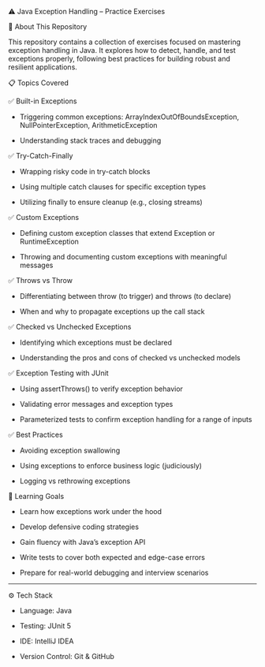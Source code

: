 ⚠️ Java Exception Handling – Practice Exercises

🧩 About This Repository


This repository contains a collection of exercises focused on mastering exception handling in Java. It explores how to detect, handle, and test exceptions properly, following best practices for building robust and resilient applications.

📋 Topics Covered

  ✅ Built-in Exceptions
  - Triggering common exceptions: ArrayIndexOutOfBoundsException, NullPointerException, ArithmeticException

  - Understanding stack traces and debugging


  ✅ Try-Catch-Finally
  - Wrapping risky code in try-catch blocks

  - Using multiple catch clauses for specific exception types

  - Utilizing finally to ensure cleanup (e.g., closing streams)


  ✅ Custom Exceptions
  - Defining custom exception classes that extend Exception or RuntimeException

  - Throwing and documenting custom exceptions with meaningful messages


  ✅ Throws vs Throw
  - Differentiating between throw (to trigger) and throws (to declare)

  - When and why to propagate exceptions up the call stack


  ✅ Checked vs Unchecked Exceptions
  - Identifying which exceptions must be declared

  - Understanding the pros and cons of checked vs unchecked models


  ✅ Exception Testing with JUnit
  - Using assertThrows() to verify exception behavior

  - Validating error messages and exception types

  - Parameterized tests to confirm exception handling for a range of inputs


  ✅ Best Practices
  - Avoiding exception swallowing

  - Using exceptions to enforce business logic (judiciously)

  - Logging vs rethrowing exceptions


🧪 Learning Goals
- Learn how exceptions work under the hood

- Develop defensive coding strategies

- Gain fluency with Java’s exception API

- Write tests to cover both expected and edge-case errors

- Prepare for real-world debugging and interview scenarios

---

⚙️ Tech Stack
- Language: Java

- Testing: JUnit 5

- IDE: IntelliJ IDEA

- Version Control: Git & GitHub
